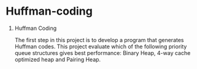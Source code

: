 # Huffman-coding

1. Huffman Coding

    The first step in this project is to develop a program that generates Huffman codes. This project evaluate which of the following priority queue structures
gives best performance: Binary Heap, 4-way cache optimized heap and Pairing
Heap.
